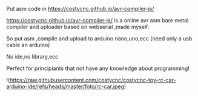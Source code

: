 Put asm code in https://costycnc.github.io/avr-compiler-js/

https://costycnc.github.io/avr-compiler-js/ is a online avr asm bare metal compiler and uploader based on webserial ,made myself.

So put asm ,compile and upload to arduino nano,uno,ecc (need only a usb cable an arduino)

No ide,no library,ecc 

Perfect for principiants that not have any knowledge about programming!



!(https://raw.githubusercontent.com/costycnc/costycnc-toy-rc-car-arduino-ide/refs/heads/master/foto/rc-car.jpeg)
